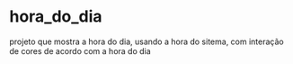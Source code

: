 # hora_do_dia
 projeto que mostra a hora do dia, usando a hora do sitema, com interação de cores de acordo com a hora do dia
